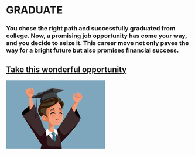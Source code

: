 # GRADUATE

### You chose the right path and successfully graduated from college. Now, a promising job opportunity has come your way, and you decide to seize it. This career move not only paves the way for a bright future but also promises financial success.

## [Take this wonderful opportunity](success.md)
![alt text](../images-used/grad.jpeg)
